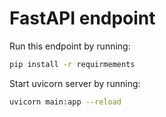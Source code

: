 # FastAPI endpoint
Run this endpoint by running:
``` bash
pip install -r requirmements
```
Start uvicorn server by running:
``` bash
uvicorn main:app --reload
```

